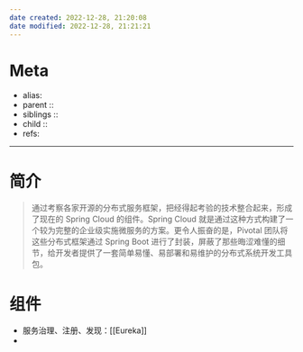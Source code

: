 ```yaml
---
date created: 2022-12-28, 21:20:08
date modified: 2022-12-28, 21:21:21
---
```


# Meta

- alias:
- parent ::
- siblings ::
- child ::
- refs:

---

# 简介

> 通过考察各家开源的分布式服务框架，把经得起考验的技术整合起来，形成了现在的 Spring Cloud 的组件。Spring Cloud 就是通过这种方式构建了一个较为完整的企业级实施微服务的方案。更令人振奋的是，Pivotal 团队将这些分布式框架通过 Spring Boot 进行了封装，屏蔽了那些晦涩难懂的细节，给开发者提供了一套简单易懂、易部署和易维护的分布式系统开发工具包。

# 组件

- 服务治理、注册、发现：[[Eureka]]
- 